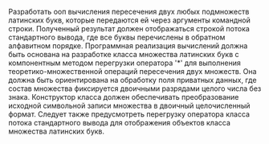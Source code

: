 Разработать ооп вычисления пересечения двух любых подмножеств латинских букв, которые передаются ей через аргументы командной строки. Полученный результат должен отображаться строкой потока стандартного вывода, где все буквы перечислены в обратном алфавитном порядке. Программная реализация вычислений должна быть основана на разработке класса множества латинских букв с компонентным методом перегрузки оператора '*' для выполнения теоретико-множественной операций пересечения двух множеств. Она должна быть ориентирована на обработку поля приватных данных, где состав множества фиксируется двоичными разрядами целого числа без знака. Конструктор класса должен обеспечивать преобразование исходной символьной записи множества в двоичный целочисленный формат. Следует также предусмотреть перегрузку оператора класса потока стандартного вывода для отображения объектов класса множества латинских букв.

